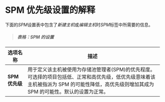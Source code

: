 # SPM 优先级设置的解释

下面的*SPM*设置表中包含了*新建主机*或*编辑主机*时*SPM*标签中所需要的信息。

> ##### 表格：SPM 的设置

|选项名称|描述|
|--------|----|
|**SPM 优先级**|用于定义该主机被使用为存储池管理者(SPM)的优先程度。可选择的项目包括低、正常和高优先级，低优先级意味着该主机被指派为 SPM 的可能性降低，高优先级则增加其成为 SPM 的可能性。默认的设置为正常。|
